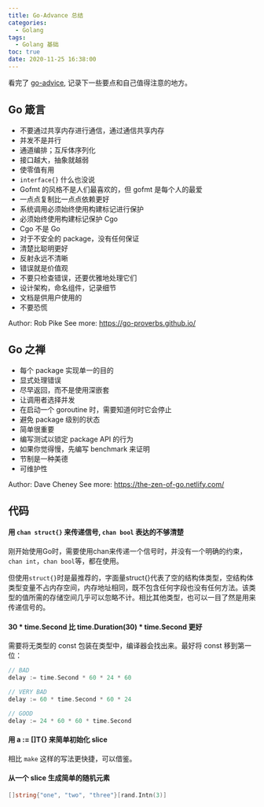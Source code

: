```yaml
---
title: Go-Advance 总结
categories:
  - Golang
tags:
  - Golang 基础
toc: true
date: 2020-11-25 16:38:00
---
```



看完了 [go-advice](https://github.com/cristaloleg/go-advice), 记录下一些要点和自己值得注意的地方。

<!-- more -->

## Go 箴言

*   不要通过共享内存进行通信，通过通信共享内存
*   并发不是并行
*   通道编排；互斥体序列化
*   接口越大，抽象就越弱
*   使零值有用
*   `interface{}` 什么也没说
*   Gofmt 的风格不是人们最喜欢的，但 gofmt 是每个人的最爱
*   一点点复制比一点点依赖更好
*   系统调用必须始终使用构建标记进行保护
*   必须始终使用构建标记保护 Cgo
*   Cgo 不是 Go
*   对于不安全的 package，没有任何保证
*   清楚比聪明更好
*   反射永远不清晰
*   错误就是价值观
*   不要只检查错误，还要优雅地处理它们
*   设计架构，命名组件，记录细节
*   文档是供用户使用的
*   不要恐慌

Author: Rob Pike See more: [https://go\-proverbs.github.io/](https://go-proverbs.github.io/)


## Go 之禅

*   每个 package 实现单一的目的
*   显式处理错误
*   尽早返回，而不是使用深嵌套
*   让调用者选择并发
*   在启动一个 goroutine 时，需要知道何时它会停止
*   避免 package 级别的状态
*   简单很重要
*   编写测试以锁定 package API 的行为
*   如果你觉得慢，先编写 benchmark 来证明
*   节制是一种美德
*   可维护性

Author: Dave Cheney See more: [https://the\-zen\-of\-go.netlify.com/](https://the-zen-of-go.netlify.com/)

## 代码

#### 用 `chan struct{}` 来传递信号, `chan bool` 表达的不够清楚

刚开始使用Go时，需要使用chan来传递一个信号时，并没有一个明确的约束，`chan int`，`chan bool`等，都在使用。

但使用`struct{}`时是最推荐的，字面量struct{}代表了空的结构体类型，空结构体类型变量不占内存空间，内存地址相同，既不包含任何字段也没有任何方法。该类型的值所需的存储空间几乎可以忽略不计。相比其他类型，也可以一目了然是用来传递信号的。

#### 30 * time.Second 比 time.Duration(30) * time.Second 更好

需要将无类型的 const 包装在类型中，编译器会找出来。最好将 const 移到第一位：

```go
// BAD
delay := time.Second * 60 * 24 * 60

// VERY BAD
delay := 60 * time.Second * 60 * 24

// GOOD
delay := 24 * 60 * 60 * time.Second
```

#### 用 a := []T{} 来简单初始化 slice

相比 `make` 这样的写法更快捷，可以借鉴。

#### 从一个 slice 生成简单的随机元素

```go
[]string{"one", "two", "three"}[rand.Intn(3)]
```